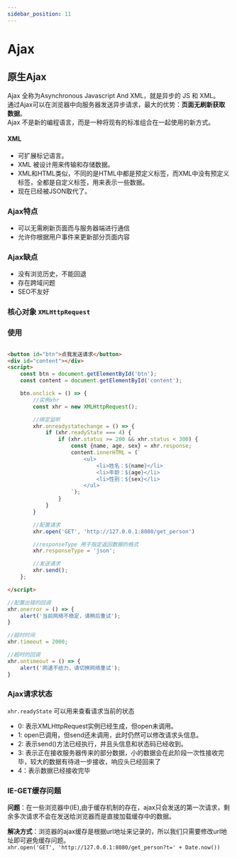 ```yaml
---
sidebar_position: 11
---
```


# Ajax

## 原生Ajax

Ajax 全称为Asynchronous Javascript And XML，就是异步的 JS 和 XML。     
通过Ajax可以在浏览器中向服务器发送异步请求，最大的优势：**页面无刷新获取数据**。    
Ajax 不是新的编程语言，而是一种将现有的标准组合在一起使用的新方式。

#### XML

- 可扩展标记语言。
- XML 被设计用来传输和存储数据。
- XML和HTML类似，不同的是HTML中都是预定义标签，而XML中没有预定义标签，全都是自定义标签，用来表示一些数据。
- 现在已经被JSON取代了。

### Ajax特点

- 可以无需刷新页面而与服务器端进行通信
- 允许你根据用户事件来更新部分页面内容

### Ajax缺点

- 没有浏览历史，不能回退
- 存在跨域问题
- SEO不友好

### 核心对象 `XMLHttpRequest`

### 使用

```html

<button id="btn">点我发送请求</button>
<div id="content"></div>
<script>
    const btn = document.getElementById('btn');
    const content = document.getElementById('content');

    btn.onclick = () => {
        //实例xhr
        const xhr = new XMLHttpRequest();

        //绑定监听
        xhr.onreadystatechange = () => {
            if (xhr.readyState === 4) {
                if (xhr.status >= 200 && xhr.status < 300) {
                    const {name, age, sex} = xhr.response;
                    content.innerHTML = (`
                        <ul>
                            <li>姓名：${name}</li>
                            <li>年龄：${age}</li>
                            <li>性别：${sex}</li>
                        </ul>
                    `);
                }
            }
        }

        //配置请求
        xhr.open('GET', 'http://127.0.0.1:8080/get_person')

        //responseType 用于指定返回数据的格式
        xhr.responseType = 'json';

        //发送请求
        xhr.send();
    };

</script>
```

```javascript title="请求异常与超时处理"
//配置出错的回调
xhr.onerror = () => {
    alert('当前网络不稳定，请稍后重试');
}

//超时时间
xhr.timeout = 2000;

//超时的回调
xhr.ontimeout = () => {
    alert('网速不给力，请切换网络重试');
}
```

### Ajax请求状态

`xhr.readyState` 可以用来查看请求当前的状态

- 0: 表示XMLHttpRequest实例已经生成，但open未调用。
- 1: open已调用，但send还未调用，此时仍然可以修改请求头信息。
- 2: 表示send()方法已经执行，并且头信息和状态码已经收到。
- 3: 表示正在接收服务器传来的部分数据，小的数据会在此阶段一次性接收完毕，较大的数据有待进一步接收，响应头已经回来了
- 4：表示数据已经接收完毕

### IE-GET缓存问题

**问题**：在一些浏览器中(IE),由于缓存机制的存在，ajax只会发送的第一次请求，剩余多次请求不会在发送给浏览器而是直接加载缓存中的数据。

**解决方式**：浏览器的ajax缓存是根据url地址来记录的，所以我们只需要修改url地址即可避免缓存问题。     
`xhr.open('GET', 'http://127.0.0.1:8080/get_person?t=' + Date.now())`

